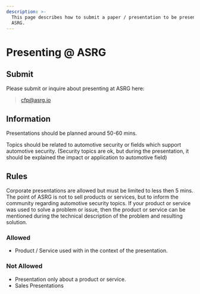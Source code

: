 ```yaml
---
description: >-
  This page describes how to submit a paper / presentation to be presented at
  ASRG.
---
```


# Presenting @ ASRG

## Submit

Please submit or inquire about presenting at ASRG here:

> [cfp@asrg.io](mailto:cfp@asrg.io)

## Information

Presentations should be planned around 50-60 mins.

Topics should be related to automotive security or fields which support automotive security.  \(Security topics are ok, but during the presentation, it should be explained the impact or application to automotive field\)

## Rules

Corporate presentations are allowed but must be limited to less then 5 mins.  The point of ASRG is not to sell products or services, but to inform the community regarding automotive security topics.  If your product or service was used to solve a problem or issue, then the product or service can be mentioned during the technical description of the problem and resulting solution. 

### Allowed

* Product / Service used with in the context of the presentation. 

### Not Allowed

* Presentation only about a product or service.
* Sales Presentations



